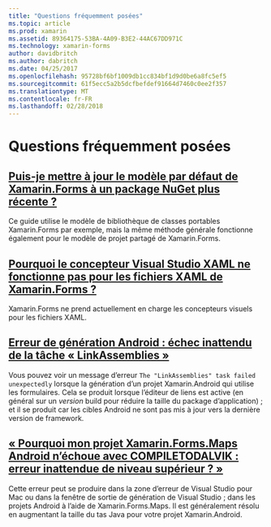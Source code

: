 ```yaml
---
title: "Questions fréquemment posées"
ms.topic: article
ms.prod: xamarin
ms.assetid: 89364175-53BA-4A09-B3E2-44AC67DD971C
ms.technology: xamarin-forms
author: davidbritch
ms.author: dabritch
ms.date: 04/25/2017
ms.openlocfilehash: 95728bf6bf1009db1cc834bf1d9d0be6a8fc5ef5
ms.sourcegitcommit: 61f5ecc5a2b5dcfbefdef91664d7460c0ee2f357
ms.translationtype: MT
ms.contentlocale: fr-FR
ms.lasthandoff: 02/28/2018
---
```

# <a name="frequently-asked-questions"></a>Questions fréquemment posées


## <a name="can-i-update-the-xamarinforms-default-template-to-a-newer-nuget-packageupdate-forms-templatemd"></a>[Puis-je mettre à jour le modèle par défaut de Xamarin.Forms à un package NuGet plus récente ?](update-forms-template.md)
Ce guide utilise le modèle de bibliothèque de classes portables Xamarin.Forms par exemple, mais la même méthode générale fonctionne également pour le modèle de projet partagé de Xamarin.Forms. 

## <a name="why-doesnt-the-visual-studio-xaml-designer-work-for-xamarinforms-xaml-filesforms-xaml-designermd"></a>[Pourquoi le concepteur Visual Studio XAML ne fonctionne pas pour les fichiers XAML de Xamarin.Forms ?](forms-xaml-designer.md)
Xamarin.Forms ne prend actuellement en charge les concepteurs visuels pour les fichiers XAML.

## <a name="android-build-error-the-linkassemblies-task-failed-unexpectedlyandroid-linkassemblies-errormd"></a>[Erreur de génération Android : échec inattendu de la tâche « LinkAssemblies »](android-linkassemblies-error.md)
Vous pouvez voir un message d’erreur `The "LinkAssemblies" task failed unexpectedly` lorsque la génération d’un projet Xamarin.Android qui utilise les formulaires. Cela se produit lorsque l’éditeur de liens est active (en général sur un *version* build pour réduire la taille du package d’application) ; et il se produit car les cibles Android ne sont pas mis à jour vers la dernière version de framework. 


## <a name="why-does-my-xamarinformsmaps-android-project-fail-with-compiletodalvik--unexpected-top-level-errormaps-compiletodalvik-errormd"></a>[« Pourquoi mon projet Xamarin.Forms.Maps Android n’échoue avec COMPILETODALVIK : erreur inattendue de niveau supérieur ? »](maps-compiletodalvik-error.md)
Cette erreur peut se produire dans la zone d’erreur de Visual Studio pour Mac ou dans la fenêtre de sortie de génération de Visual Studio ; dans les projets Android à l’aide de Xamarin.Forms.Maps. Il est généralement résolu en augmentant la taille du tas Java pour votre projet Xamarin.Android.

